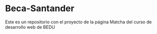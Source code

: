 # Beca-Santander
Este es un repositorio con el proyecto de la página Matcha del curso de desarrollo web de BEDU
